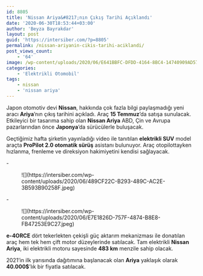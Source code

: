 ```yaml
---
id: 8805
title: 'Nissan Ariya&#8217;nın Çıkış Tarihi Açıklandı'
date: '2020-06-30T18:53:44+03:00'
author: 'Beyza Bayrakdar'
layout: post
guid: 'https://intersiber.com/?p=8805'
permalink: /nissan-ariyanin-cikis-tarihi-aciklandi/
post_views_count:
    - '64'
image: /wp-content/uploads/2020/06/E641BBFC-DFDD-4164-8BC4-14740909AD57.jpeg
categories:
    - 'Elektrikli Otomobil'
tags:
    - nissan
    - 'nissan ariya'
---
```


Japon otomotiv devi **Nissan**, hakkında çok fazla bilgi paylaşmadığı yeni aracı **Ariya**’nın çıkış tarihini açıkladı. Araç **15 Temmuz**’da satışa sunulacak. Etkileyici bir tasarıma sahip olan **Nissan Ariya** ABD, Çin ve Avrupa pazarlarından önce **Japonya**’da sürücülerle buluşacak.

Geçtiğimiz hafta şirketin yayınladığı video ile tanıtılan **elektrikli SUV** model araçta **ProPilot 2.0 otomatik sürüş** asistanı bulunuyor. Araç otopilottayken hızlanma, frenleme ve direksiyon hakimiyetini kendisi sağlayacak.

<div class="wp-block-jetpack-slideshow aligncenter" data-effect="slide"><div class="wp-block-jetpack-slideshow_container swiper-container">- <figure>![](https://intersiber.com/wp-content/uploads/2020/06/489CF22C-B293-489C-AC2E-3B593B90258F.jpeg)</figure>
- <figure>![](https://intersiber.com/wp-content/uploads/2020/06/E7E1826D-757F-4874-B8E8-FB47253E9C27.jpeg)</figure>

<a class="wp-block-jetpack-slideshow_button-prev swiper-button-prev swiper-button-white" role="button"></a><a class="wp-block-jetpack-slideshow_button-next swiper-button-next swiper-button-white" role="button"></a><a aria-label="Pause Slideshow" class="wp-block-jetpack-slideshow_button-pause" role="button"></a><div class="wp-block-jetpack-slideshow_pagination swiper-pagination swiper-pagination-white"></div></div></div>**e-4ORCE** dört tekerlekten çekişli güç aktarım mekanizması ile donatılan araç hem tek hem çift motor düzeylerinde satılacak. Tam elektrikli **Nissan Ariya**, iki elektrikli motoru sayesinde **483 km** menzile sahip olacak.

2021’in ilk yarısında dağıtımına başlanacak olan **Ariya** yaklaşık olarak **40.000$**’lık bir fiyatla satılacak.